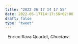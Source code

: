 ```yaml
---
title: "2022 06 17 14 17 55"
date: 2022-06-17T14:17:56+02:00
draft: false
type: "tweet"
---
```


<a href="" class="iconfont icon-music" title="rss"></a> &nbsp; Enrico Rava Quartet, _Choctaw_.
